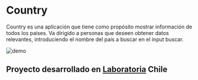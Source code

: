 # Country

Country es una aplicación que tiene como propósito mostrar información de todos los paises. Va dirigido a personas que deseen obtener datos relevantes, introduciendo el nombre del país a buscar en el input buscar.

![demo](src/Components/Containercountry/Containerinput/images/1.png)

## Proyecto desarrollado en [Laboratoria](http://laboratoria.la) Chile


